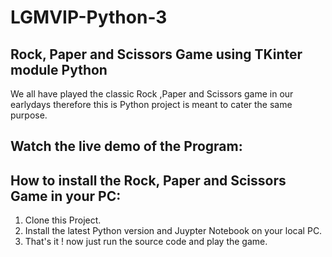 # LGMVIP-Python-3
## Rock, Paper and Scissors Game using TKinter module Python

We all have played the classic Rock ,Paper and Scissors game in our earlydays therefore this is Python project is meant to cater the same purpose.

## Watch the live demo of the Program:


## How to install the Rock, Paper and Scissors Game in your PC: 
1. Clone this Project.
2. Install the latest Python version and Juypter Notebook on your local PC.
3. That's it ! now just run the source code and play the game.
